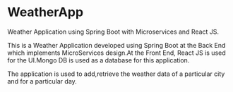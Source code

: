 # WeatherApp
Weather Application using Spring Boot with Microservices and React JS.

This is a Weather Application developed using Spring Boot at the Back End which implements MicroServices design.At the Front End, React JS is used for the UI.Mongo DB is used as a database for this application.

The application is used to add,retrieve the weather data of a particular city and for a particular day.
